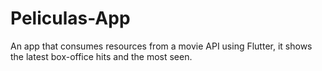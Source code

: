 # Peliculas-App
An app that consumes resources from a movie API using Flutter, it shows the latest box-office hits and the most seen.
